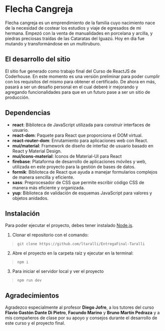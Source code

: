 # Flecha Cangreja

Flecha cangreja es un emprendimiento de la familia cuyo nacimiento nace de la necesidad de costear los estudios y viaje de egresados de mi hermana. Empezó con la venta de manualidades en porcelana y arcilla, y piedras preciosas traídas de las Cataratas del Iguazú. Hoy en día fue mutando y transformándose en un multiruburo.


## El desarrollo del sitio

El sitio fue generado como trabajo final del Curso de ReactJS de Coderhouse. En este momento es una versión preliminar para poder cumplir con los requisitos del mismo para obtener el certificado. De ahora en más, pasará a ser un desafío personal en el cual deberé ir mejorando y agregando funcionalidades para que en un futuro pase a ser un sitio de producción.


## Dependencias

* **react**: Biblioteca de JavaScript utilizada para construir interfaces de usuario.
* **react-dom**: Paquete para React que proporciona el DOM virtual.
* **react-router-dom**: Enrutamiento para aplicaciones web con React.
* **mui/material**: Framework de diseño de interfaz de usuario basado en React y Material Design.
* **mui/icons-material**: Iconos de Material-UI para React
* **firebase**: Plataforma de desarrollo de aplicaciones móviles y web, utilizada en este proyecto para la gestión de bases de datos.
* **formik**: Biblioteca de React que ayuda a manejar formularios complejos de manera sencilla y eficiente.
* **sass**: Preprocesador de CSS que permite escribir código CSS de manera más eficiente y organizada.
* **yup**: Biblioteca de validación de esquemas JavaScript para valores y objetos anidados.


## Instalación

Para poder ejecutar el proyecto, debes tener instalado [Node.js](https://nodejs.org/).

1. Clonar el repositorio con el comando: 
>``
git clone https://github.com/ltaralli/EntregaFinal-Taralli
``

2. Abre el proyecto en la carpeta raíz y ejecutar en la terminal:
>``
npm i
``

3. Para iniciar el servidor local y ver el proyecto
>``
npm run dev
``

## Agradecimientos

Agradezco especialmente al profesor **Diego Jofre**, a los tutores del curso **Flavio Gastón Dante Di Pietro**, **Facundo Marino** y **Bruno Martín Pedraza** y a mis compañeros de clase por su apoyo y consejos durante el desarrollo de este curso y el proyecto final.